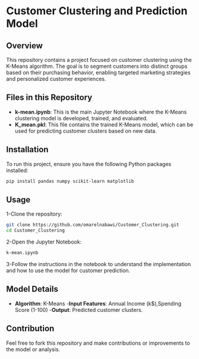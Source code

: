 # Customer Clustering and Prediction Model

## Overview
This repository contains a project focused on customer clustering using the K-Means algorithm. The goal is to segment customers into distinct groups based on their purchasing behavior, enabling targeted marketing strategies and personalized customer experiences.

## Files in this Repository
- **k-mean.ipynb**: This is the main Jupyter Notebook where the K-Means clustering model is developed, trained, and evaluated.
- **K_mean.pkl**: This file contains the trained K-Means model, which can be used for predicting customer clusters based on new data.

## Installation
To run this project, ensure you have the following Python packages installed:

```bash
pip install pandas numpy scikit-learn matplotlib
```
## Usage
1-Clone the repository:
```bash
git clone https://github.com/omarelnabawi/Customer_Clustering.git
cd Customer_Clustering
```
2-Open the Jupyter Notebook:

```bash
k-mean.ipynb
```
3-Follow the instructions in the notebook to understand the implementation and how to use the model for customer prediction.
## Model Details
- **Algorithm**: K-Means
-**Input Features**: Annual Income (k$),Spending Score (1-100)
-**Output**: Predicted customer clusters.
## Contribution
Feel free to fork this repository and make contributions or improvements to the model or analysis.

